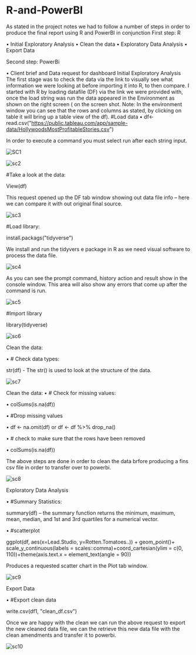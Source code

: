 # R-and-PowerBI

As stated in the project notes we had to follow a number of steps in order to produce the final report using R and PowerBI in conjunction
First step: R

•	Initial Exploratory Analysis 
•	Clean the data
•	Exploratory Data Analysis
•	Export Data 

Second step: PowerBi

•	Client brief and Data request for dashboard
Initial Exploratory Analysis
The first stage was to check the data via the link to visually see what information we were looking at before importing it into R, to then compare.
I started with R  by loading datafile (DF) via the link we were provided with, once the load string was run the data appeared in the Environment as shown on the right screen ( on the screen shot. Note: In the environment window you can see that the rows and columns as stated, by clicking on table it will bring up a table view of the df).
#Load data 
•	df<- read.csv("https://public.tableau.com/app/sample-data/HollywoodsMostProfitableStories.csv")

In order to execute a command you must select run after each string input.

![SC1](https://github.com/Martin180519/R-and-PowerBI/assets/156096889/f04528c1-1813-4c0d-9e62-a47f5efc55aa)

![sc2](https://github.com/Martin180519/R-and-PowerBI/assets/156096889/3b88524b-5f4a-43be-bdd3-f3d57f7b99f0)

#Take a look at the data: 

View(df)

This request opened up the DF tab window showing out data file info – here we can compare it with out original final source.

![sc3](https://github.com/Martin180519/R-and-PowerBI/assets/156096889/ef43ad89-bfce-437b-9d5e-096488772c9a)

#Load library: 

install.packags("tidyverse")

We install and run the tidyvers e package in R as we need  visual software to process the data file.

![sc4](https://github.com/Martin180519/R-and-PowerBI/assets/156096889/b1b0e554-9628-4f4c-ad99-831cb950680e)

As you can see the prompt command, history action and result show in the console window. This area will also show any errors  that come up after the command is run.

![sc5](https://github.com/Martin180519/R-and-PowerBI/assets/156096889/5285521d-1132-429b-9184-d2a908c9fbaf)

#Import library 

library(tidyverse)

![sc6](https://github.com/Martin180519/R-and-PowerBI/assets/156096889/1d414134-c747-464f-bfc4-6346db5fb364)

Clean the data:

•	# Check data types: 

str(df)  - The str() is used  to look at the structure of the data.


![sc7](https://github.com/Martin180519/R-and-PowerBI/assets/156096889/9ade7c9d-1af8-447a-8d72-a2fbc098031b)


Clean the data:
•	# Check for missing values: 

•	colSums(is.na(df))

•	#Drop missing values 

•	df <- na.omit(df) or df <- df %>% drop_na()

•	# check to make sure that the rows have been removed 

•	colSums(is.na(df))

The above steps are done in order to clean the data brfore producing a fins csv file in order to transfer over to powerbi.


![sc8](https://github.com/Martin180519/R-and-PowerBI/assets/156096889/d4003878-2daa-4033-bd9a-d5184aad5b54)

Exploratory Data Analysis 

•	#Summary Statistics: 

summary(df) – the summary function returns the minimum, maximum, mean, median, and 1st and 3rd quartiles for a numerical vector.

•	#scatterplot 

ggplot(df, aes(x=Lead.Studio, y=Rotten.Tomatoes..)) + geom_point()+ scale_y_continuous(labels = scales::comma)+coord_cartesian(ylim = c(0, 110))+theme(axis.text.x = element_text(angle = 90))

Produces a requested scatter chart in the Plot tab window.

![sc9](https://github.com/Martin180519/R-and-PowerBI/assets/156096889/ddbca904-1568-4e55-9289-089ac49ad185)


Export Data 

•	#Export clean data 

write.csv(df1, "clean_df.csv")

Once we are happy with the clean we can run the above request to export the new cleaned data file, we can the retrieve this new data file with the clean amendments and transfer it to powerbi.


![sc10](https://github.com/Martin180519/R-and-PowerBI/assets/156096889/630b308b-75d1-46be-b322-f6732202cd38)








